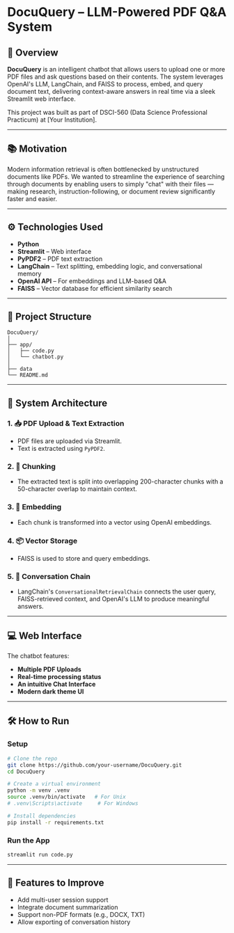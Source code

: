 # DocuQuery – LLM-Powered PDF Q&A System

## 🧠 Overview
**DocuQuery** is an intelligent chatbot that allows users to upload one or more PDF files and ask questions based on their contents. The system leverages OpenAI's LLM, LangChain, and FAISS to process, embed, and query document text, delivering context-aware answers in real time via a sleek Streamlit web interface.

This project was built as part of DSCI-560 (Data Science Professional Practicum) at [Your Institution].

---

## 📚 Motivation
Modern information retrieval is often bottlenecked by unstructured documents like PDFs. We wanted to streamline the experience of searching through documents by enabling users to simply "chat" with their files — making research, instruction-following, or document review significantly faster and easier.

---

## ⚙️ Technologies Used
- **Python**
- **Streamlit** – Web interface
- **PyPDF2** – PDF text extraction
- **LangChain** – Text splitting, embedding logic, and conversational memory
- **OpenAI API** – For embeddings and LLM-based Q&A
- **FAISS** – Vector database for efficient similarity search

---

## 📂 Project Structure

```
DocuQuery/
│
├── app/                     
│   ├── code.py              
│   └── chatbot.py             
│
├── data         
└── README.md           
```

---

## 🧱 System Architecture

### 1. 📥 PDF Upload & Text Extraction
- PDF files are uploaded via Streamlit.
- Text is extracted using `PyPDF2`.

### 2. 🧩 Chunking
- The extracted text is split into overlapping 200-character chunks with a 50-character overlap to maintain context.

### 3. 🧠 Embedding
- Each chunk is transformed into a vector using OpenAI embeddings.

### 4. 📦 Vector Storage
- FAISS is used to store and query embeddings.

### 5. 💬 Conversation Chain
- LangChain's `ConversationalRetrievalChain` connects the user query, FAISS-retrieved context, and OpenAI's LLM to produce meaningful answers.

---

## 💻 Web Interface

The chatbot features:
- **Multiple PDF Uploads**
- **Real-time processing status**
- **An intuitive Chat Interface**
- **Modern dark theme UI**

---

## 🛠️ How to Run

### Setup
```bash
# Clone the repo
git clone https://github.com/your-username/DocuQuery.git
cd DocuQuery

# Create a virtual environment
python -m venv .venv
source .venv/bin/activate   # For Unix
# .venv\Scripts\activate     # For Windows

# Install dependencies
pip install -r requirements.txt
```

### Run the App
```bash
streamlit run code.py
```

---

## 🚀 Features to Improve
- Add multi-user session support
- Integrate document summarization
- Support non-PDF formats (e.g., DOCX, TXT)
- Allow exporting of conversation history
